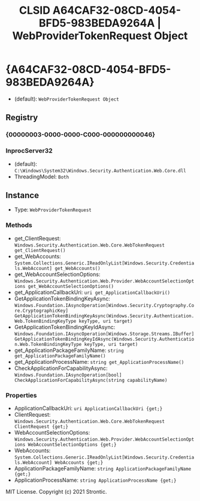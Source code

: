 ﻿---
title: "CLSID A64CAF32-08CD-4054-BFD5-983BEDA9264A | WebProviderTokenRequest Object"
excerpt: What is COM-Object CLSID A64CAF32-08CD-4054-BFD5-983BEDA9264A?
---

# {A64CAF32-08CD-4054-BFD5-983BEDA9264A}

* (default): `WebProviderTokenRequest Object`

## Registry


### {00000003-0000-0000-C000-000000000046}


### InprocServer32

* (default): `C:\Windows\System32\Windows.Security.Authentication.Web.Core.dll`
* ThreadingModel: `Both`

## Instance

* Type: `WebProviderTokenRequest`

### Methods

* get_ClientRequest: `Windows.Security.Authentication.Web.Core.WebTokenRequest get_ClientRequest()`
* get_WebAccounts: `System.Collections.Generic.IReadOnlyList[Windows.Security.Credentials.WebAccount] get_WebAccounts()`
* get_WebAccountSelectionOptions: `Windows.Security.Authentication.Web.Provider.WebAccountSelectionOptions get_WebAccountSelectionOptions()`
* get_ApplicationCallbackUri: `uri get_ApplicationCallbackUri()`
* GetApplicationTokenBindingKeyAsync: `Windows.Foundation.IAsyncOperation[Windows.Security.Cryptography.Core.CryptographicKey] GetApplicationTokenBindingKeyAsync(Windows.Security.Authentication.Web.TokenBindingKeyType keyType, uri target)`
* GetApplicationTokenBindingKeyIdAsync: `Windows.Foundation.IAsyncOperation[Windows.Storage.Streams.IBuffer] GetApplicationTokenBindingKeyIdAsync(Windows.Security.Authentication.Web.TokenBindingKeyType keyType, uri target)`
* get_ApplicationPackageFamilyName: `string get_ApplicationPackageFamilyName()`
* get_ApplicationProcessName: `string get_ApplicationProcessName()`
* CheckApplicationForCapabilityAsync: `Windows.Foundation.IAsyncOperation[bool] CheckApplicationForCapabilityAsync(string capabilityName)`

### Properties

* ApplicationCallbackUri: `uri ApplicationCallbackUri {get;}`
* ClientRequest: `Windows.Security.Authentication.Web.Core.WebTokenRequest ClientRequest {get;}`
* WebAccountSelectionOptions: `Windows.Security.Authentication.Web.Provider.WebAccountSelectionOptions WebAccountSelectionOptions {get;}`
* WebAccounts: `System.Collections.Generic.IReadOnlyList[Windows.Security.Credentials.WebAccount] WebAccounts {get;}`
* ApplicationPackageFamilyName: `string ApplicationPackageFamilyName {get;}`
* ApplicationProcessName: `string ApplicationProcessName {get;}`

MIT License. Copyright (c) 2021 Strontic.


